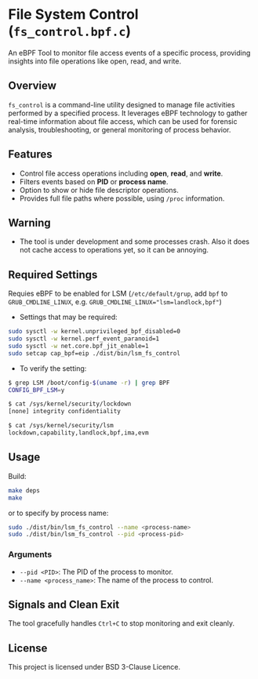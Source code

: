 # File System Control (`fs_control.bpf.c`)

An eBPF Tool to monitor file access events of a specific process, providing insights into file operations like open, read, and write.

## Overview

`fs_control` is a command-line utility designed to manage file activities performed by a specified process. It leverages eBPF technology to gather real-time information about file access, which can be used for forensic analysis, troubleshooting, or general monitoring of process behavior.

## Features

- Control file access operations including **open**, **read**, and **write**.
- Filters events based on **PID** or **process name**.
- Option to show or hide file descriptor operations.
- Provides full file paths where possible, using `/proc` information.

## Warning

- The tool is under development and some processes crash. Also it does not cache access to operations yet, so it can be annoying.

## Required Settings

Requies eBPF to be enabled for LSM (`/etc/default/grup`, add `bpf` to `GRUB_CMDLINE_LINUX`, e.g. `GRUB_CMDLINE_LINUX="lsm=landlock,bpf"`)

- Settings that may be required:

```bash
sudo sysctl -w kernel.unprivileged_bpf_disabled=0
sudo sysctl -w kernel.perf_event_paranoid=1
sudo sysctl -w net.core.bpf_jit_enable=1
sudo setcap cap_bpf=eip ./dist/bin/lsm_fs_control
```
 
- To verify the setting:

 ```bash
$ grep LSM /boot/config-$(uname -r) | grep BPF
CONFIG_BPF_LSM=y

$ cat /sys/kernel/security/lockdown
[none] integrity confidentiality

$ cat /sys/kernel/security/lsm
lockdown,capability,landlock,bpf,ima,evm
```

## Usage

Build:

```bash
make deps
make
```

or to specify by process name:

```bash
sudo ./dist/bin/lsm_fs_control --name <process-name>
sudo ./dist/bin/lsm_fs_control --pid <process-pid>
```

### Arguments

- `--pid <PID>`: The PID of the process to monitor.
- `--name <process_name>`: The name of the process to control.

## Signals and Clean Exit

The tool gracefully handles `Ctrl+C` to stop monitoring and exit cleanly.

## License

This project is licensed under BSD 3-Clause Licence.
